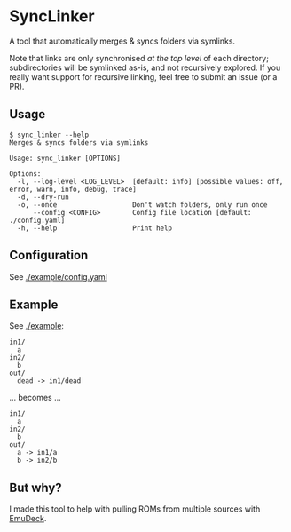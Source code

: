 # SyncLinker

A tool that automatically merges & syncs folders via symlinks.

Note that links are only synchronised *at the top level* of each directory; subdirectories will be symlinked as-is, and not recursively explored. If you really want support for recursive linking, feel free to submit an issue (or a PR).

## Usage
```
$ sync_linker --help
Merges & syncs folders via symlinks

Usage: sync_linker [OPTIONS]

Options:
  -l, --log-level <LOG_LEVEL>  [default: info] [possible values: off, error, warn, info, debug, trace]
  -d, --dry-run                
  -o, --once                   Don't watch folders, only run once
      --config <CONFIG>        Config file location [default: ./config.yaml]
  -h, --help                   Print help
```

## Configuration
See [./example/config.yaml](/example/config.yaml)

## Example
See [./example](/example):
```
in1/
  a
in2/
  b
out/
  dead -> in1/dead
```
... becomes ...
```
in1/
  a
in2/
  b
out/
  a -> in1/a
  b -> in2/b
```

## But why?
I made this tool to help with pulling ROMs from multiple sources with [EmuDeck](https://www.emudeck.com/).

